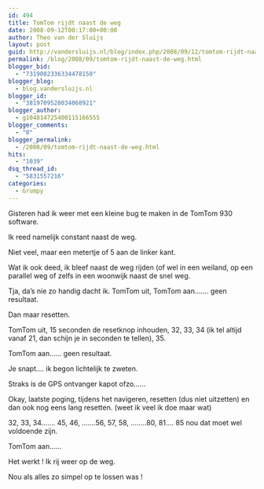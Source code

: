 ```yaml
---
id: 494
title: TomTom rijdt naast de weg
date: 2008-09-12T00:17:00+00:00
author: Theo van der Sluijs
layout: post
guid: http://vandersluijs.nl/blog/index.php/2008/09/12/tomtom-rijdt-naast-de-weg/
permalink: /blog/2008/09/tomtom-rijdt-naast-de-weg.html
blogger_bid:
  - "7319082336334478150"
blogger_blog:
  - blog.vandersluijs.nl
blogger_id:
  - "3819709528034068921"
blogger_author:
  - g104814725400115166555
blogger_comments:
  - "0"
blogger_permalink:
  - /2008/09/tomtom-rijdt-naast-de-weg.html
hits:
  - "1039"
dsq_thread_id:
  - "5831557216"
categories:
  - Grumpy
---
```

Gisteren had ik weer met een kleine bug te maken in de TomTom 930 software.

Ik reed namelijk constant naast de weg.

Niet veel, maar een metertje of 5 aan de linker kant.

Wat ik ook deed, ik bleef naast de weg rijden (of wel in een weiland, op een parallel weg of zelfs in een woonwijk naast de snel weg.

Tja, da’s nie zo handig dacht ik. TomTom uit, TomTom aan……. geen resultaat.

Dan maar resetten.

TomTom uit, 15 seconden de resetknop inhouden, 32, 33, 34 (ik tel altijd vanaf 21, dan schijn je in seconden te tellen), 35.

TomTom aan…… geen resultaat.

Je snapt…. ik begon lichtelijk te zweten.

Straks is de GPS ontvanger kapot ofzo……

Okay, laatste poging, tijdens het navigeren, resetten (dus niet uitzetten) en dan ook nog eens lang resetten. (weet ik veel ik doe maar wat)

32, 33, 34……. 45, 46, …….56, 57, 58, ……..80, 81…. 85 nou dat moet wel voldoende zijn.

TomTom aan……

Het werkt ! Ik rij weer op de weg.

Nou als alles zo simpel op te lossen was !